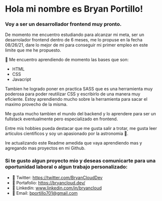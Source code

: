 # Hola mi nombre es Bryan Portillo!

###  Voy a ser un desarrollador frontend muy pronto.

De momento me encuentro estudiando para alcanzar mi meta, ser un desarrolador frontend dentro de 6 meses, me lo propuse en la fecha 08/26/21, dare lo mejor de mi para conseguir mi primer empleo en este limite que me he propuesto.

📓 Me encuentro aprendiendo de momento las bases que son:
* HTML
* CSS
* Javacript

Tambien he logrado poner en practica SASS que es una herramienta muy poderosa para poder reutilizar CSS y escribirlo de una manera muy eficiente. Estoy aprendiendo mucho sobre la herramienta para sacar el maximo provecho de la misma.

Me gusta mucho tambien el mundo del backend y lo aprendere para ser un fullstack eventualmente pero especializado en frontend.

Entre mis hobbies pueda destacar que me gusta salir a trotar, me gusta leer articulos cientificos y soy un apasionado por la astronomia 🌌.

Ire actualizando este Readme amedida que vaya aprendiendo mas y agregando mas proyectos en mi Github.

### Si te gusto algun proyecto mio y deseas comunicarte para una oportunidad laboral o algun trabajo personalizado: 
* 🌴 Twitter: https://twitter.com/BryanCloudDev
* 🌴 Portafolio: https://bryancloud.dev/
* 🌴 Linkedin: www.linkedin.com/in/bryancloud
* 🌴 Email: bportillo701@gmail.com
